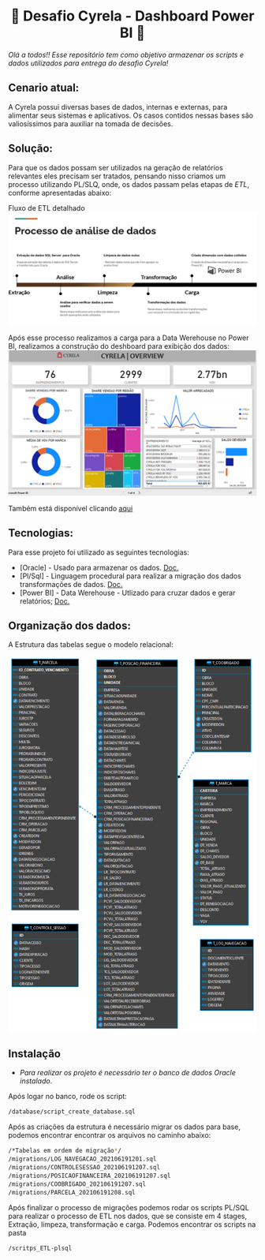 <h1 align="center">🚀 Desafio Cyrela - Dashboard Power BI 🚀</h1>

_Olá a todos!! Esse repositório tem como objetivo armazenar os scripts e dados utilizados para entrega do desafio Cyrela!_

## Cenario atual: 
A Cyrela possui diversas bases de dados, internas e externas, para alimentar seus sistemas e aplicativos. Os casos contidos nessas bases são valiosíssimos para auxiliar na tomada de decisões.

## Solução: 
Para que os dados possam ser utilizados na geração de relatórios relevantes eles precisam ser tratados, pensando nisso criamos um processo utilizando PL/SLQ, onde, os dados passam pelas etapas de _ETL_, conforme apresentadas abaixo: 

Fluxo de ETL detalhado 
![alt text](https://raw.githubusercontent.com/GussAlves/desafio-cyrela-etl-pls/main/_img/ETL_Process.PNG)

Após esse processo realizamos a carga para a Data Werehouse no Power BI, realizamos a construção do deshboard para exibição dos dados:
![alt text](https://raw.githubusercontent.com/GussAlves/desafio-cyrela-etl-pls/main/_img/dashboard_view.PNG)

Também está disponível clicando 
<a href="https://app.powerbi.com/view?r=eyJrIjoiNTg2MjdhNjAtMzhhOC00MWQyLWEzN2EtNzZmOGY5ZTk0MWJmIiwidCI6IjExZGJiZmUyLTg5YjgtNDU0OS1iZTEwLWNlYzM2NGU1OTU1MSIsImMiOjR9&pageName=ReportSection">aqui</a>

## Tecnologias:
Para esse projeto foi utilizado as seguintes tecnologias:

- [Oracle]   - Usado para armazenar os dados. <a href="https://docs.oracle.com/en/">Doc.</a>
- [Pl/Sql]   - Linguagem procedural para realizar a migração dos dados transformações de dados. <a href="https://docs.oracle.com/cd/E12151_01/index.htm">Doc.</a>
- [Power BI] - Data Werehouse - Utlizado para cruzar dados e gerar relatórios; <a href="https://docs.microsoft.com/pt-br/power-bi/">Doc.</a>

## Organização dos dados:
A Estrutura das tabelas segue o modelo relacional: 

![alt text](https://raw.githubusercontent.com/GussAlves/desafio-cyrela-etl-pls/main/_img/estrutura_projeto.png)

## Instalação 
- _Para realizar os projeto é necessário ter o banco de dados Oracle instalado_.

Após logar no banco, rode os script:
```sh
/database/script_create_database.sql
```

Após as criações da estrutura é necessário migrar os dados para base, podemos encontrar encontrar os arquivos no caminho abaixo: 

```sh
/*Tabelas em ordem de migração*/
/migrations/LOG_NAVEGACAO_202106191201.sql
/migrations/CONTROLESESSAO_202106191207.sql
/migrations/POSICAOFINANCEIRA_202106191207.sql
/migrations/COOBRIGADO_202106191207.sql
/migrations/PARCELA_202106191208.sql
```

Após finalizar o processo de migrações podemos rodar os scripts PL/SQL para realizar o processo de ETL nos dados, que se consiste em 4 stages, Extração, limpeza, transformação e carga. Podemos encontrar os scripts na pasta 
```sh
/scritps_ETL-plsql
```
